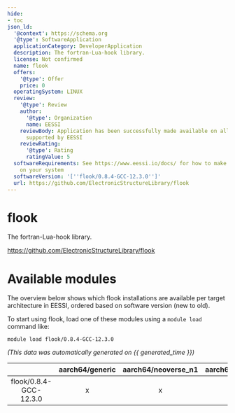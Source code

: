 ```yaml
---
hide:
- toc
json_ld:
  '@context': https://schema.org
  '@type': SoftwareApplication
  applicationCategory: DeveloperApplication
  description: The fortran-Lua-hook library.
  license: Not confirmed
  name: flook
  offers:
    '@type': Offer
    price: 0
  operatingSystem: LINUX
  review:
    '@type': Review
    author:
      '@type': Organization
      name: EESSI
    reviewBody: Application has been successfully made available on all architectures
      supported by EESSI
    reviewRating:
      '@type': Rating
      ratingValue: 5
  softwareRequirements: See https://www.eessi.io/docs/ for how to make EESSI available
    on your system
  softwareVersion: '[''flook/0.8.4-GCC-12.3.0'']'
  url: https://github.com/ElectronicStructureLibrary/flook
---
```


flook
=====


The fortran-Lua-hook library.

https://github.com/ElectronicStructureLibrary/flook
# Available modules


The overview below shows which flook installations are available per target architecture in EESSI, ordered based on software version (new to old).

To start using flook, load one of these modules using a `module load` command like:

```shell
module load flook/0.8.4-GCC-12.3.0
```

*(This data was automatically generated on {{ generated_time }})*  

| |aarch64/generic|aarch64/neoverse_n1|aarch64/neoverse_v1|aarch64/nvidia|x86_64/generic|x86_64/amd/zen2|x86_64/amd/zen3|x86_64/amd/zen4|x86_64/intel/haswell|x86_64/intel/sapphirerapids|x86_64/intel/skylake_avx512|aarch64/nvidia/grace|
| :---: | :---: | :---: | :---: | :---: | :---: | :---: | :---: | :---: | :---: | :---: | :---: | :---: |
|flook/0.8.4-GCC-12.3.0|x|x|x|-|x|x|x|x|x|x|x|x|
